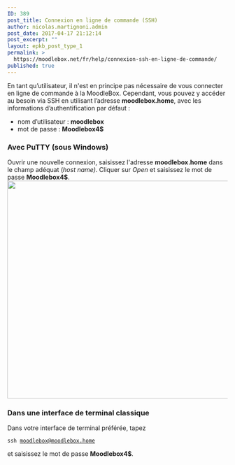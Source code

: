 ```yaml
---
ID: 389
post_title: Connexion en ligne de commande (SSH)
author: nicolas.martignoni.admin
post_date: 2017-04-17 21:12:14
post_excerpt: ""
layout: epkb_post_type_1
permalink: >
  https://moodlebox.net/fr/help/connexion-ssh-en-ligne-de-commande/
published: true
---
```

En tant qu’utilisateur, il n'est en principe pas nécessaire de vous connecter en ligne de commande à la MoodleBox. Cependant, vous pouvez y accéder au besoin via SSH en utilisant l’adresse <strong>moodlebox.home</strong>, avec les informations d’authentification par défaut :
<ul>
 	<li>nom d’utilisateur : <strong>moodlebox</strong></li>
 	<li>mot de passe : <strong>Moodlebox4$</strong></li>
</ul>
<h3>Avec PuTTY (sous Windows)</h3>
Ouvrir une nouvelle connexion, saisissez l'adresse <strong>moodlebox.home</strong> dans le champ adéquat (<em>host name)</em>. Cliquer sur <em>Open</em> et saisissez le mot de passe <strong>Moodlebox4$</strong>.

<img class="alignnone size-full wp-image-444" src="https://moodlebox.net/fr/wp-content/uploads/sites/4/2017/04/PuTTY-moodlebox.png" alt="" width="516" height="498" />
<h3>Dans une interface de terminal classique</h3>
Dans votre interface de terminal préférée, tapez

<code>ssh moodlebox@moodlebox.home</code>

et saisissez le mot de passe <strong>Moodlebox4$</strong>.

&nbsp;